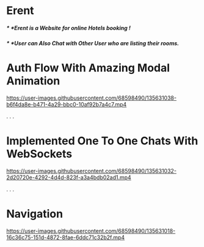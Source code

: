 # Erent
##### * *Erent is a Website for online Hotels booking !
##### * *User can Also Chat with Other User who are listing their rooms.


# Auth Flow With Amazing Modal Animation

https://user-images.githubusercontent.com/68598490/135631038-b6f4da8e-b471-4a29-bbc0-10af92b7a4c7.mp4


.
.
.

# Implemented One To One Chats With WebSockets 

https://user-images.githubusercontent.com/68598490/135631032-2d20720e-4292-4d4d-823f-a3a4bdb02ad1.mp4

.
.
.



# Navigation

https://user-images.githubusercontent.com/68598490/135631018-16c36c75-151d-4872-8fae-6ddc71c32b2f.mp4






